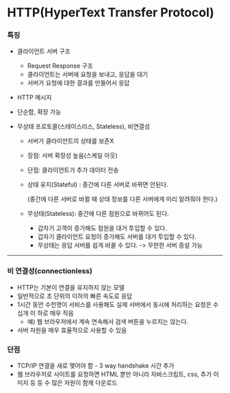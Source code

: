 # HTTP(HyperText Transfer Protocol)

### 특징 

+ 클라이언트 서버 구조
  + Request Response 구조
  + 클라이언트는 서버에 요청을 보내고, 응답을 대기
  + 서버가 요청에 대한 결과를 만들어서 응답

+ HTTP 메시지

+ 단순함, 확장 가능

+ 무상태 프로토콜(스테이스리스, Stateless), 비연결성
  + 서버가 클라이언트의 상태를 보존X
  + 장점: 서버 확장성 높음(스케일 아웃)
  + 단점: 클라이언트가 추가 데이터 전송

  + 상태 유지(Stateful) : 중간에 다른 서버로 바뀌면 안된다.
    
    (중간에 다른 서버로 바뀔 때 상태 정보를 다른 서버에게 미리 알려줘야 한다.)
  
  + 무상태(Stateless): 중간에 다른 점원으로 바뀌어도 된다.
    + 갑자기 고객이 증가해도 점원을 대거 투입할 수 있다.
    + 갑자기 클라이언트 요청이 증가해도 서버를 대거 투입할 수 있다.
    + 무상태는 응답 서버를 쉽게 바꿀 수 있다. -> 무한한 서버 증설 가능

---
### 비 연결성(connectionless)

+ HTTP는 기본이 연결을 유지하지 않는 모델
+ 일반적으로 초 단위의 이하의 빠른 속도로 응답
+ 1시간 동안 수천명이 서비스를 사용해도 실제 서버에서 동시에 처리하는 요청은 수십개 이
하로 매우 작음
  + 예) 웹 브라우저에서 계속 연속해서 검색 버튼을 누르지는 않는다.
+ 서버 자원을 매우 효율적으로 사용할 수 있음

### 단점
+ TCP/IP 연결을 새로 맺어야 함 - 3 way handshake 시간 추가
+ 웹 브라우저로 사이트를 요청하면 HTML 뿐만 아니라 자바스크립트, css, 추가 이미지 등
등 수 많은 자원이 함께 다운로드


